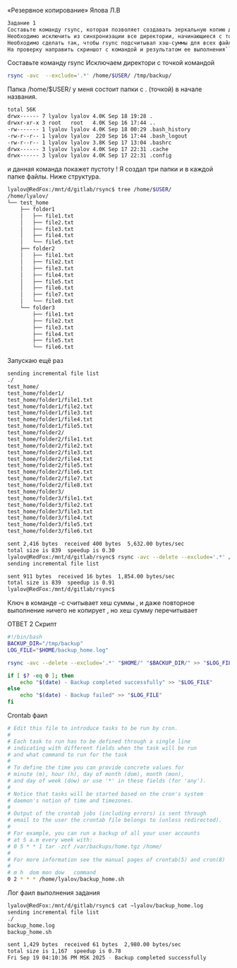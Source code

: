 «Резервное копирование» 
Ялова Л.В


```bash
Задание 1
Составьте команду rsync, которая позволяет создавать зеркальную копию домашней директории пользователя в директорию /tmp/backup
Необходимо исключить из синхронизации все директории, начинающиеся с точки (скрытые)
Необходимо сделать так, чтобы rsync подсчитывал хэш-суммы для всех файлов, даже если их время модификации и размер идентичны в источнике и приемнике.
На проверку направить скриншот с командой и результатом ее выполнения``
```
Составьте команду rsync
Исключаем директори с точкой командой 
```bash
rsync -avc  --exclude='.*' /home/$USER/ /tmp/backup/
```
Папка  /home/$USER/ 
у меня состоит  папки  с . (точкой) в начале названия.


```bash lyalov@RedFox:/mnt/d/gitlab/rsync$ ls -lah /home/$USER/
total 56K
drwx------ 7 lyalov lyalov 4.0K Sep 18 19:28 .
drwxr-xr-x 3 root   root   4.0K Sep 16 17:44 ..
-rw------- 1 lyalov lyalov 4.0K Sep 18 00:29 .bash_history
-rw-r--r-- 1 lyalov lyalov  220 Sep 16 17:44 .bash_logout
-rw-r--r-- 1 lyalov lyalov 3.8K Sep 17 13:04 .bashrc
drwx------ 3 lyalov lyalov 4.0K Sep 17 22:31 .cache
drwx------ 3 lyalov lyalov 4.0K Sep 17 22:31 .config
```

и данная команда покажет пустоту !
Я создал три папки и в каждой папке файлы. Ниже структура. 

```bash
lyalov@RedFox:/mnt/d/gitlab/rsync$ tree /home/$USER/
/home/lyalov/
└── test_home
    ├── folder1
    │   ├── file1.txt
    │   ├── file2.txt
    │   ├── file3.txt
    │   ├── file4.txt
    │   └── file5.txt
    ├── folder2
    │   ├── file1.txt
    │   ├── file2.txt
    │   ├── file3.txt
    │   ├── file4.txt
    │   ├── file5.txt
    │   ├── file6.txt
    │   ├── file7.txt
    │   └── file8.txt
    └── folder3
        ├── file1.txt
        ├── file2.txt
        ├── file3.txt
        ├── file4.txt
        ├── file5.txt
        └── file6.txt
```
Запускаю ещё раз 
``` bash lyalov@RedFox:/mnt/d/gitlab/rsync$ rsync -avc --delete --exclude='.*' /home/$USER/ /tmp/backup/
sending incremental file list
./
test_home/
test_home/folder1/
test_home/folder1/file1.txt  
test_home/folder1/file2.txt  
test_home/folder1/file3.txt  
test_home/folder1/file4.txt  
test_home/folder1/file5.txt  
test_home/folder2/
test_home/folder2/file1.txt  
test_home/folder2/file2.txt  
test_home/folder2/file3.txt  
test_home/folder2/file4.txt  
test_home/folder2/file5.txt  
test_home/folder2/file6.txt  
test_home/folder2/file7.txt  
test_home/folder2/file8.txt  
test_home/folder3/
test_home/folder3/file1.txt  
test_home/folder3/file2.txt  
test_home/folder3/file3.txt  
test_home/folder3/file4.txt  
test_home/folder3/file5.txt  
test_home/folder3/file6.txt  

sent 2,416 bytes  received 400 bytes  5,632.00 bytes/sec
total size is 839  speedup is 0.30
lyalov@RedFox:/mnt/d/gitlab/rsync$ rsync -avc --delete --exclude='.*' /home/$USER/ /tmp/backup/
sending incremental file list

sent 911 bytes  received 16 bytes  1,854.00 bytes/sec
total size is 839  speedup is 0.91
lyalov@RedFox:/mnt/d/gitlab/rsync$ 
```
Ключ в команде -с считывает хеш суммы , и даже повторное выполнение ничего не копирует , но хеш сумму перечитывает


ОТВЕТ 2
Скрипт 

```bash
#!/bin/bash
BACKUP_DIR="/tmp/backup"
LOG_FILE="$HOME/backup_home.log"

rsync -avc --delete --exclude='.*' "$HOME/" "$BACKUP_DIR/" >> "$LOG_FILE" 2>&1

if [ $? -eq 0 ]; then
    echo "$(date) - Backup completed successfully" >> "$LOG_FILE"
else
    echo "$(date) - Backup failed" >> "$LOG_FILE"
fi
```

Crontab фаил 

``` bash
# Edit this file to introduce tasks to be run by cron.
# 
# Each task to run has to be defined through a single line
# indicating with different fields when the task will be run
# and what command to run for the task
# 
# To define the time you can provide concrete values for
# minute (m), hour (h), day of month (dom), month (mon),
# and day of week (dow) or use '*' in these fields (for 'any').
# 
# Notice that tasks will be started based on the cron's system
# daemon's notion of time and timezones.
# 
# Output of the crontab jobs (including errors) is sent through
# email to the user the crontab file belongs to (unless redirected).
# 
# For example, you can run a backup of all your user accounts
# at 5 a.m every week with:
# 0 5 * * 1 tar -zcf /var/backups/home.tgz /home/
# 
# For more information see the manual pages of crontab(5) and cron(8)
# 
# m h  dom mon dow   command
0 2 * * * /home/lyalov/backup_home.sh
```
Лог фаил выполнения задания 
```bash
lyalov@RedFox:/mnt/d/gitlab/rsync$ cat ~lyalov/backup_home.log 
sending incremental file list
./
backup_home.log
backup_home.sh

sent 1,429 bytes  received 61 bytes  2,980.00 bytes/sec
total size is 1,167  speedup is 0.78
Fri Sep 19 04:10:36 PM MSK 2025 - Backup completed successfully

```
